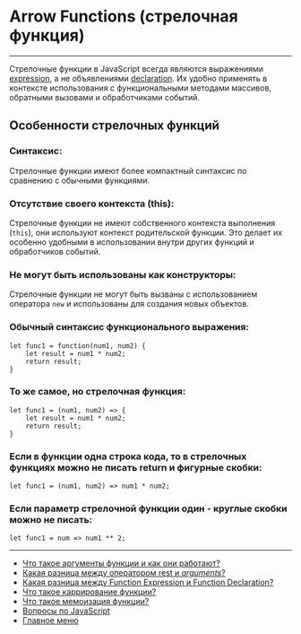 # Arrow Functions (стрелочная функция)

---

Стрелочные функции в JavaScript всегда являются выражениями [expression](./difference.md), а не объявлениями [declaration](difference.md). Их удобно применять в контексте использования с функциональными методами массивов, обратными вызовами и обработчиками событий.

## Особенности стрелочных функций

### Синтаксис:

Стрелочные функции имеют более компактный синтаксис по сравнению с обычными функциями.

### Отсутствие своего контекста (this):

Стрелочные функции не имеют собственного контекста выполнения (`this`), они используют контекст родительской функции. Это делает их особенно удобными в использовании внутри других функций и обработчиков событий.

### Не могут быть использованы как конструкторы:

Стрелочные функции не могут быть вызваны с использованием оператора `new` и использованы для создания новых объектов.

### Обычный синтаксис функционального выражения:

```
let func1 = function(num1, num2) {
	let result = num1 * num2;
	return result;
}
```

### То же самое, но стрелочная функция:

```
let func1 = (num1, num2) => {
	let result = num1 * num2;
	return result;
}
```

### Если в функции одна строка кода, то в стрелочных функциях можно не писать return и фигурные скобки:

```
let func1 = (num1, num2) => num1 * num2;
```

### Если параметр стрелочной функции один - круглые скобки можно не писать:

```
let func1 = num => num1 ** 2;
```

---

- [Что такое аргументы функции и как они работают?](./arguments.md)
- [Какая разница между оператором rest и _arguments_?](./dynamicArguments.md)
- [Какая разница между Function Expression и Function Declaration?](./difference.md)
- [Что такое каррирование функции?](./currying.md)
- [Что такое мемоизация функции?](./memoisation.md)
- [Вопросы по JavaScript](../javaScript.md)
- [Главное меню](../../README.md)
